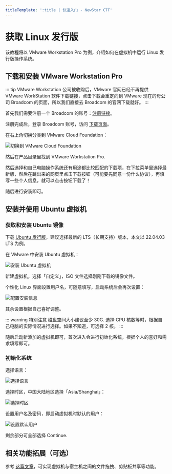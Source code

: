 ```yaml
---
titleTemplate: ':title | 快速入门 - NewStar CTF'
---
```


# 获取 Linux 发行版

该教程将以 VMware Workstation Pro 为例，介绍如何在虚拟机中运行 Linux 发行版操作系统。

## 下载和安装 VMware Workstation Pro

::: tip
VMware Workstation 公司被收购后，VMware 官网已经不再提供 VMware WorkStation 软件下载链接，点击下载会重定向到 VMware 现在的母公司 Broadcom 的页面，所以我们直接去 Broadcom 的官网下载就好。
:::

首先我们需要注册一个 Broadcom 的账号：[注册链接](https://profile.broadcom.com/web/registration)。

注册完成后，登录 Broadcom 账号，访问 [下载页面](https://support.broadcom.com/group/ecx/downloads)。

在右上角切换分类到 VMware Cloud Foundation：

![切换到 VMware Cloud Foundation](/assets/images/learn/vmware-download-1.png)

然后在产品目录里找到 VMware Workstation Pro.

然后选择和自己电脑操作系统还有用途都比较匹配的下载项，在下拉菜单里选择最新版，然后在跳出来的网页里点击下载按钮（可能要先同意一份什么协议），再填写一些个人信息，就可以点击按钮下载了！

随后进行安装即可。

## 安装并使用 Ubuntu 虚拟机

### 获取和安装 Ubuntu 镜像

下载 [Ubuntu 发行版](https://ubuntu.com/download/desktop)，建议选择最新的 LTS（长期支持）版本，本文以 22.04.03 LTS 为例。

在 VMware 中安装 Ubuntu 虚拟机：

![安装 Ubuntu 虚拟机](/assets/images/learn/vmware-create-1.png)

新建虚拟机，选择「自定义」，ISO 文件选择刚刚下载的镜像文件。

个性化 Linux 界面设置用户名，可随意填写，启动系统后会再次设置：

![配置安装信息](/assets/images/learn/vmware-create-2.png)

其余设置根据自己喜好调整。

::: warning 特别注意
磁盘空间大小建议至少 30G. 选择 CPU 核数等时，根据自己电脑的实际情况进行选择。如果不知道，可选择 2 核。
:::

随后启动新添加的虚拟机即可，首次进入会进行初始化系统，根据个人的喜好和需求填写即可。

### 初始化系统

选择语言：

![选择语言](/assets/images/learn/init-ubuntu_language.png)

选择时区，中国大陆地区选择「Asia/Shanghai」：

![选择时区](/assets/images/learn/init-ubuntu_timezone.png)

设置用户名及密码，即启动虚拟机时默认的用户：

![设置默认用户](/assets/images/learn/init-ubuntu_user.png)

剩余部分可全部选择 Continue.

## 相关功能拓展（可选）

参考 [这篇文章](https://blog.csdn.net/ZRongZH/article/details/129237476)，可实现虚拟机与宿主机之间的文件拖拽、剪贴板共享等功能。
